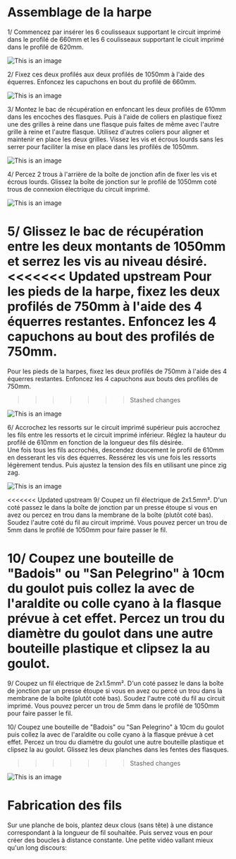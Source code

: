 # Assemblage de la harpe


1/ Commencez par insérer les 6 coulisseaux supportant le circuit imprimé dans le profilé de 660mm et les 6 coulisseaux supportant le cicuit imprimé dans le profilé de 620mm.

![This is an image](https://github.com/Ratamuse/Harpe/blob/main/Harpe%20ruches/Images/Harpe2.JPG)

2/ Fixez ces deux profilés aux deux profilés de 1050mm à l'aide des équerres.
   Enfoncez les capuchons en bout du profilé de 660mm. 

![This is an image](https://github.com/Ratamuse/Harpe/blob/main/Harpe%20ruches/Images/Harpe5.JPG)

3/ Montez le bac de récupération en enfoncant les deux profilés de 610mm dans les encoches des flasques. Puis à l'aide de coliers en plastique fixez une des grilles à reine dans une flasque puis faites de même avec l'autre grille à reine et l'autre flasque. Utilisez d'autres coliers pour aligner et maintenir en place les deux grilles.
   Vissez les vis et écrous lourds sans les serrer pour faciliter la mise en place dans les profilés de 1050mm. 
  
![This is an image](https://github.com/Ratamuse/Harpe/blob/main/Harpe%20ruches/Images/Harpe3.JPG)

4/ Percez 2 trous à l'arrière de la boîte de jonction afin de fixer les vis et écrous lourds. Glissez la boîte de jonction sur le profilé de 1050mm coté trous de connexion électrique du circuit imprimé.

![This is an image](https://github.com/Ratamuse/Harpe/blob/main/Harpe%20ruches/Images/Harpe9.JPG)  


5/ Glissez le bac de récupération entre les deux montants de 1050mm et serrez les vis au niveau désiré. 
<<<<<<< Updated upstream
   Pour les pieds de la harpe, fixez les deux profilés de 750mm à l'aide des 4 équerres restantes. Enfoncez les 4 capuchons au bout des profilés de 750mm. 
=======
   Pour les pieds de la harpes, fixez les deux profilés de 750mm à l'aide des 4 équerres restantes. Enfoncez les 4 capuchons aux bouts des profilés de 750mm. 
>>>>>>> Stashed changes
 
![This is an image](https://github.com/Ratamuse/Harpe/blob/main/Harpe%20ruches/Images/Harpe4.JPG)  

6/ Accrochez les ressorts sur le circuit imprimé supérieur puis accrochez les fils entre les ressorts et le circuit imprimé inférieur. Réglez la hauteur du profilé de 610mm en fonction de la longueur des fils désirée.   
   Une fois tous les fils accrochés, descendez doucement le profil de 610mm en desserant les vis des équerres. Ressérez les vis une fois les ressorts légèrement tendus. Puis ajustez la tension des fils en utilisant une pince zig zag.

![This is an image](https://github.com/Ratamuse/Harpe/blob/main/Harpe%20ruches/Images/Harpe6.JPG)

<<<<<<< Updated upstream
9/ Coupez un fil électrique de 2x1.5mm². D'un coté passez le dans la boîte de jonction par un presse étoupe si vous en avez ou percez en trou dans la membrane de la boîte (plutôt coté bas). Soudez l'autre coté du fil au circuit imprimé. Vous pouvez percer un trou de 5mm dans le profilé de 1050mm pour faire passer le fil. 

10/ Coupez une bouteille de "Badois" ou "San Pelegrino" à 10cm du goulot puis collez la avec de l'araldite ou colle cyano à la flasque prévue à cet effet. Percez un trou du diamètre du goulot dans une autre bouteille plastique et clipsez la au goulot.  
=======
9/ Coupez un fil électrique de 2x1.5mm². D'un coté passez le dans la boîte de jonction par un presse étoupe si vous en avez ou percé un trou dans la membrane de la boîte (plutôt coté bas). Soudez l'autre coté du fil au circuit imprimé. Vous pouvez percer un trou de 5mm dans le profilé de 1050mm pour faire passer le fil. 

10/ Coupez une bouteille de "Badois" ou "San Pelegrino" à 10cm du goulot puis collez la avec de l'araldite ou colle cyano à la flasque prévue à cet effet. Percez un trou du diamètre du goulot une autre bouteille plastique et clipsez la au goulot. 
    Glissez les deux planches dans les fentes des flasques.  
>>>>>>> Stashed changes

![This is an image](https://github.com/Ratamuse/Harpe/blob/main/Harpe%20ruches/Images/Harpe10.JPG)

# Fabrication des fils

Sur une planche de bois, plantez deux clous (sans tête) à une distance correspondant à la longueur de fil souhaitée. Puis servez vous en pour créer des boucles à distance constante. 
Une petite vidéo vallant mieux qu'un long discours:














